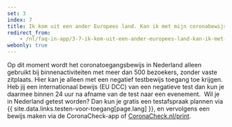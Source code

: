 ```yaml
---
set: 3
index: 7
title: Ik kom uit een ander Europees land. Kan ik met mijn coronabewijs naar een evenement binnen Nederland?
redirect_from:
    - /nl/faq-in-app/3-7-ik-kom-uit-een-ander-europees-land-kan-ik-met-mijn-bewijs-naar-nederlands-evenement
webonly: true
---
```

Op dit moment wordt het coronatoegangsbewijs in Nederland alleen gebruikt bij binnenactiviteiten met meer dan 500 bezoekers, zonder vaste zitplaats. Hier kan je alleen met een negatief testbewijs toegang toe krijgen. Heb jij een internationaal bewijs (EU DCC) van een negatieve test dan kun je daarmee binnen 24 uur na afname van de test naar een evenement.  
Wil je in Nederland getest worden? Dan kun je gratis een testafspraak plannen via {{ site.data.links.testen-voor-toegang[page.lang] }}, en vervolgens een bewijs maken via de CoronaCheck-app of [CoronaCheck.nl/print](/print). 
